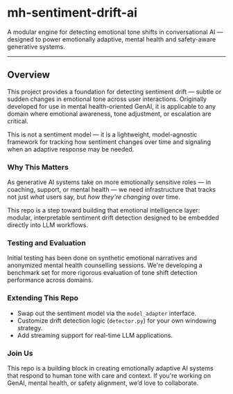 # mh-sentiment-drift-ai
A modular engine for detecting emotional tone shifts in conversational AI — designed to power emotionally adaptive, mental health and safety-aware generative systems.

---

## Overview

This project provides a foundation for detecting sentiment drift — subtle or sudden changes in emotional tone across user interactions. Originally developed for use in mental health-oriented GenAI, it is applicable to any domain where emotional awareness, tone adjustment, or escalation are critical.

This is not a sentiment model — it is a lightweight, model-agnostic framework for tracking how sentiment changes over time and signaling when an adaptive response may be needed.



### Why This Matters

As generative AI systems take on more emotionally sensitive roles — in coaching, support, or mental health — we need infrastructure that tracks not just *what* users say, but *how they're changing* over time. 

This repo is a step toward building that emotional intelligence layer: modular, interpretable sentiment drift detection designed to be embedded directly into LLM workflows.


### Testing and Evaluation

Initial testing has been done on synthetic emotional narratives and anonymized mental health counselling sessions. We're developing a benchmark set for more rigorous evaluation of tone shift detection performance across domains.


### Extending This Repo

- Swap out the sentiment model via the `model_adapter` interface.
- Customize drift detection logic (`detector.py`) for your own windowing strategy.
- Add streaming support for real-time LLM applications.


### Join Us

This repo is a building block in creating emotionally adaptive AI systems that respond to human tone with care and context. If you're working on GenAI, mental health, or safety alignment, we’d love to collaborate.
